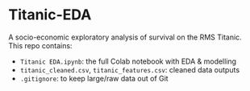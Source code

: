 # Titanic-EDA

A socio-economic exploratory analysis of survival on the RMS Titanic.  
This repo contains:
- `Titanic EDA.ipynb`: the full Colab notebook with EDA & modelling
- `titanic_cleaned.csv`, `titanic_features.csv`: cleaned data outputs
- `.gitignore`: to keep large/raw data out of Git
